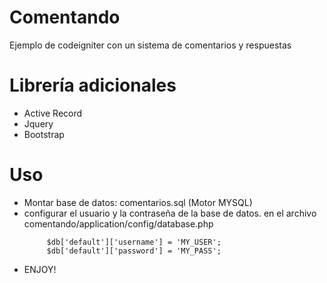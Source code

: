 Comentando
===========
Ejemplo de codeigniter con un sistema de comentarios y respuestas

Librería adicionales
===========
* Active Record
* Jquery
* Bootstrap 

Uso
==========
* Montar base de datos: comentarios.sql (Motor MYSQL)
* configurar el usuario y la contraseña de la base de datos.
   en el archivo comentando/application/config/database.php
    ```   
         $db['default']['username'] = 'MY_USER';
         $db['default']['password'] = 'MY_PASS';
   ```
* ENJOY!
